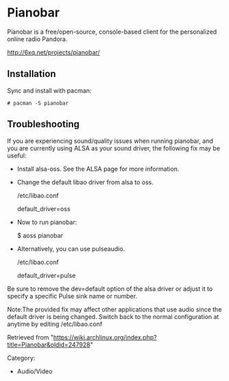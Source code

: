 Pianobar
========

Pianobar is a free/open-source, console-based client for the
personalized online radio Pandora.

http://6xq.net/projects/pianobar/

Installation
------------

Sync and install with pacman:

    # pacman -S pianobar

Troubleshooting
---------------

If you are experiencing sound/quality issues when running pianobar, and
you are currently using ALSA as your sound driver, the following fix may
be useful:

-   Install alsa-oss. See the ALSA page for more information.
-   Change the default libao driver from alsa to oss.

    /etc/libao.conf

    default_driver=oss

-   Now to run pianobar:

    $ aoss pianobar

-   Alternatively, you can use pulseaudio.

    /etc/libao.conf

    default_driver=pulse

Be sure to remove the dev=default option of the alsa driver or adjust it
to specify a specific Pulse sink name or number.

Note:The provided fix may affect other applications that use audio since
the default driver is being changed. Switch back to the normal
configuration at anytime by editing /etc/libao.conf

Retrieved from
"https://wiki.archlinux.org/index.php?title=Pianobar&oldid=247928"

Category:

-   Audio/Video
